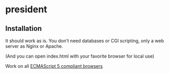 # president
## Installation
It should work as is. You don't need databases or CGI scripting, only a web server as Nginx or Apache.

(And you can open index.html with your favorite browser for local use)

Work on all [ECMAScript 5 compliant browsers](https://caniuse.com/#feat=es5)
